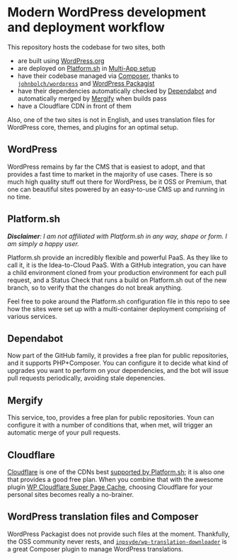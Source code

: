 # Modern WordPress development and deployment workflow

This repository hosts the codebase for two sites, both

- are built using [WordPress.org](https://wordpress.org)
- are deployed on [Platform.sh](https://platform.sh) in [Multi-App setup](https://docs.platform.sh/configuration/app/multi-app.html)
- have their codebase managed via [Composer](https://getcomposer.org), thanks to [`johnbolch/wordpress`](https://github.com/johnpbloch/wordpress) and [WordPress Packagist](https://wpackagist.org)
- have their dependencies automatically checked by [Dependabot](https://dependabot.com) and automatically merged by [Mergify](https://mergify.io) when builds pass
- have a Cloudflare CDN in front of them

Also, one of the two sites is not in English, and uses translation files for WordPress core, themes, and plugins for an optimal setup.

## WordPress

WordPress remains by far the CMS that is easiest to adopt, and that provides a fast time to market in the majority of use cases. There is so much high quality stuff out there for WordPress, be it OSS or Premium, that one can beautiful sites powered by an easy-to-use CMS up and running in no time. 

## Platform.sh

***Disclaimer**: I am not affiliated with Platform.sh in any way, shape or form. I am simply a happy user.*

Platform.sh provide an incredibly flexible and powerful PaaS. As they like to call it, it is the Idea-to-Cloud PaaS. With a GitHub integration, you can have a child environment cloned from your production environment for each pull request, and a Status Check that runs a build on Platform.sh out of the new branch, so to verify that the changes do not break anything. 

Feel free to poke around the Platform.sh configuration file in this repo to see how the sites were set up with a multi-container deployment comprising of various services. 

## Dependabot

Now part of the GitHub family, it provides a free plan for public repositories, and it supports PHP+Composer. You can configure it to decide what kind of upgrades you want to perform on your dependencies, and the bot will issue pull requests periodically, avoiding stale depenencies. 

## Mergify

This service, too, provides a free plan for public repositories. Youn can configure it with a number of conditions that, when met, will trigger an automatic merge of your pull requests. 

## Cloudflare

[Cloudflare](https://www.cloudflare.com) is one of the CDNs best [supported by Platform.sh](https://docs.platform.sh/golive/cdn.html); it is also one that provides a good free plan.
When you combine that with the awesome plugin [WP Cloudflare Super Page Cache](https://wordpress.org/plugins/wp-cloudflare-page-cache/), choosing Cloudflare for your personal sites becomes really a no-brainer.

## WordPress translation files and Composer

WordPress Packagist does not provide such files at the moment. Thankfully, the OSS community never rests, and [`inpsyde/wp-translation-downloader`](https://github.com/inpsyde/wp-translation-downloader) is a great Composer plugin to manage WordPress translations.
